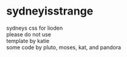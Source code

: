 # sydneyisstrange
sydneys css for lioden<br>
please do not use<br>
template by katie<br>
some code by pluto, moses, kat, and pandora
